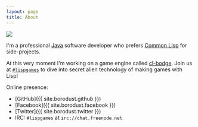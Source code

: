 ```yaml
---
layout: page
title: About
---
```

<img src="{%link public/decent_face.jpg %}" class="intro-face-photo">

<div markdown="block" class="intro-text">

I'm a professional [Java](https://en.wikipedia.org/wiki/Java_(programming_language)) software
developer who prefers [Common Lisp](https://en.wikipedia.org/wiki/Common_Lisp) for
side-projects.

At this very moment I'm working on a game engine called [cl-bodge](https://github.com/borodust/cl-bodge). Join us at [`#lispgames`](http://lispgames.org) to dive into secret alien technology of making games with Lisp!

Online presence:
* [GitHub]({{ site.borodust.github }})
* [Facebook]({{ site.borodust.facebook }})
* [Twitter]({{ site.borodust.twitter }})
* IRC: `#lispgames` at `irc://chat.freenode.net`

</div>
